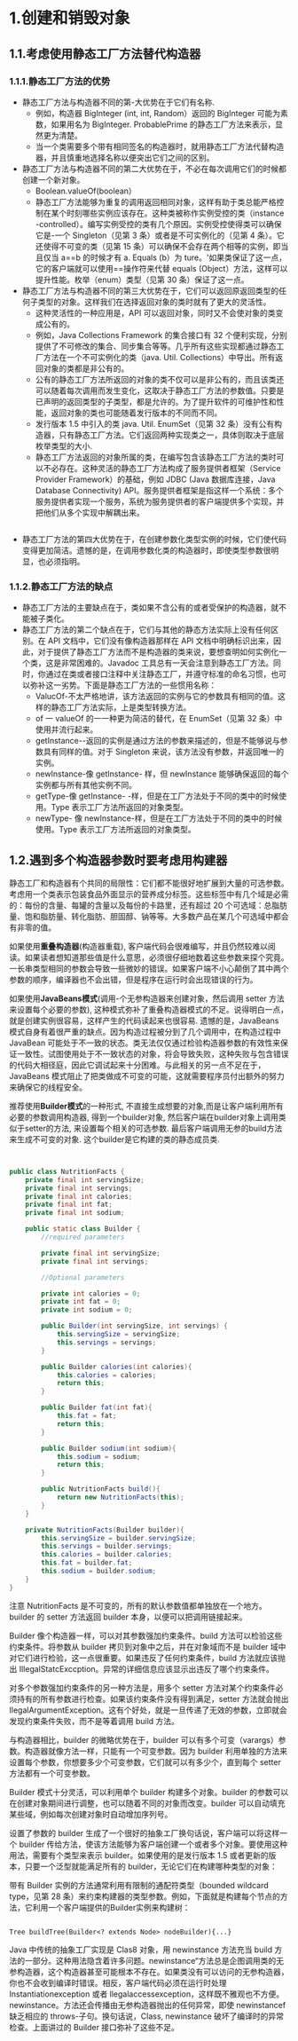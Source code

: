 # 1.创建和销毁对象

## 1.1.考虑使用静态工厂方法替代构造器

### 1.1.1.静态工厂方法的优势

* 静态工厂方法与构造器不同的第-大优势在于它们有名称. 
  * 例如，构造器 BigInteger  (int, int, Random）返回的 BigInteger 可能为素数，如果用名为 BigInteger. ProbablePrime 的静态工厂方法来表示，显然更为清楚。
  * 当一个类需要多个带有相同签名的构造器时，就用静态工厂方法代替构造器，并且慎重地选择名称以便突出它们之间的区别。
* 静态工厂方法与构造器不同的第二大优势在于，不必在每次调用它们的时候都创建一个新对象。
  * Boolean.valueOf(boolean）
  * 静态工厂方法能够为重复的调用返回相同对象，这样有助于类总能严格控制在某个时刻哪些实例应该存在。这种类被称作实例受控的类（instance -controlled）。编写实例受控的类有几个原因。实例受控使得类可以确保它是-一个 Singleton（见第 3 条）或者是不可实例化的（见第 4 条）。它还使得不可变的类（见第 15 条）可以确保不会存在两个相等的实例，即当且仅当 a==b 的时候才有 a. Equals (b）为 ture。'如果类保证了这一点，它的客户端就可以使用==操作符来代替 equals  (Object）方法，这样可以提升性能。枚举（enum）类型（见第 30 条）保证了这一点。
* 静态工厂方法与构造器不同的第三大优势在于，它们可以返回原返回类型的任何子类型的对象。这样我们在选择返回对象的类时就有了更大的灵活性。
  * 这种灵活性的一种应用是，API 可以返回对象，同时又不会使对象的类变成公有的。
  * 例如，Java Collections Framework 的集合接口有 32 个便利实现，分别提供了不可修改的集合、同步集合等等。几乎所有这些实现都通过静态工厂方法在一个不可实例化的类（java. Util. Collections）中导出。所有返回对象的类都是非公有的。
  * 公有的静态工厂方法所返回的对象的类不仅可以是非公有的，而且该类还可以随着每次调用而发生变化，这取决于静态工厂方法的参数值。只要是已声明的返回类型的子类型，都是允许的。为了提升软件的可维护性和性能，返回对象的类也可能随着发行版本的不同而不同。
  * 发行版本 1.5 中引入的类 java. Util. EnumSet（见第 32 条）没有公有构造器，只有静态工厂方法。它们返回两种实现类之一，具体则取决于底层枚举类型的大小.
  * 静态工厂方法返回的对象所属的类，在编写包含该静态工厂方法的类时可以不必存在。这种灵活的静态工厂方法构成了服务提供者框架（Service Provider Framework）的基础，例如 JDBC  (Java 数据库连接，Java Database Connectivity) API。服务提供者框架是指这样一个系统：多个服务提供者实现一个服务，系统为服务提供者的客户端提供多个实现，并把他们从多个实现中解耦出来。

```

```

* 静态工厂方法的第四大优势在于，在创建参数化类型实例的时候，它们使代码变得更加简洁。遗憾的是，在调用参数化类的构造器时，即使类型参数很明显，也必须指明。

### 1.1.2.静态工厂方法的缺点

* 静态工厂方法的主要缺点在于，类如果不含公有的或者受保护的构造器，就不能被子类化。
* 静态工厂方法的第二个缺点在于，它们与其他的静态方法实际上没有任何区别。在 API 文档中，它们没有像构造器那样在 API 文档中明确标识出来，因此，对于提供了静态工厂方法而不是构造器的类来说，要想查明如何实例化一个类，这是非常困难的。Javadoc 工具总有一天会注意到静态工厂方法。同时，你通过在类或者接口注释中关注静态工厂，并遵守标准的命名习惯，也可以弥补这一劣势。下面是静态工厂方法的一些惯用名称：
  * ValucOf-不太严格地讲，该方法返回的实例与它的参数具有相同的值。这样的静态工厂方法实际，上是类型转换方法。
  * of 一 valueOf 的一一种更为简洁的替代，在 EnumSet（见第 32 条）中使用并流行起来。
  * getInstance--返回的实例是通过方法的参数来描述的，但是不能够说与参数具有同样的值。对于 Singleton 来说，该方法没有参数，并返回唯一的实例。
  * newInstance-像 getInstance- 样，但 newInstance 能够确保返回的每个实例都与所有其他实例不同。
  * getType-像 getInstance- -样，但是在工厂方法处于不同的类中的时候使用。Type 表示工厂方法所返回的对象类型。
  * newType- 像 newInstance-样，但是在工厂方法处于不同的类中的时候使用。Type 表示工厂方法所返回的对象类型。


## 1.2.遇到多个构造器参数时要考虑用构建器

静态工厂和构造器有个共同的局限性：它们都不能很好地扩展到大量的可选参数。考虑用一个类表示包装食品外面显示的营养成分标签。这些标签中有几个域是必需的：每份的含量、每罐的含量以及每份的卡路里，还有超过 20 个可选域：总脂肪量、饱和脂肪量、转化脂肪、胆固醇、钠等等。大多数产品在某几个可选域中都会有非零的值。

如果使用**重叠构造器**(构造器重载), 客户端代码会很难编写，并且仍然较难以阅读。如果读者想知道那些值是什么意思，必须很仔细地数着这些参数来探个究竟。一长串类型相同的参数会导致一些微妙的错误。如果客户端不小心颠倒了其中两个参数的顺序，编译器也不会出错，但是程序在运行时会出现错误的行为。

如果使用**JavaBeans模式**(调用-个无参构造器来创建对象，然后调用 setter 方法来设置每个必要的参数), 这种模式弥补了重叠构造器模式的不足。说得明白一点，就是创建实例很容易，这样产生的代码读起来也很容易. 遗憾的是，JavaBeans 模式自身有着很严重的缺点。因为构造过程被分到了几个调用中，在构造过程中 JavaBean 可能处于不一致的状态。类无法仅仅通过检验构造器参数的有效性来保证一致性。试图使用处于不一致状态的对象，将会导致失败，这种失败与包含错误的代码大相径庭，因此它调试起来十分困难。与此相关的另一点不足在于，JavaBeans 模式阻止了把类做成不可变的可能，这就需要程序员付出额外的努力来确保它的线程安全。

推荐使用**Builder模式**的一种形式, 不直接生成想要的对象,而是让客户端利用所有必要的参数调用构造器, 得到一个builder对象, 然后客户端在builder对象上调用类似于setter的方法, 来设置每个相关的可选参数. 最后客户端调用无参的build方法来生成不可变的对象. 这个builder是它构建的类的静态成员类.

```java


public class NutritionFacts {
    private final int servingSize;
    private final int servings;
    private final int calories;
    private final int fat;
    private final int sodium;

    public static class Builder {
        //required parameters

        private final int servingSize;
        private final int servings;

        //Optional parameters

        private int calories = 0;
        private int fat = 0;
        private int sodium = 0;

        public Builder(int servingSize, int servings) {
            this.servingSize = servingSize;
            this.servings = servings;
        }

        public Builder calories(int calories){
            this.calories = calories;
            return this;
        }

        public Builder fat(int fat){
            this.fat = fat;
            return this;
        }

        public Builder sodium(int sodium){
            this.sodium = sodium;
            return this;
        }

        public NutritionFacts build(){
            return new NutritionFacts(this);
        }
    }

    private NutritionFacts(Builder builder){
        this.servingSize = builder.servingSize;
        this.servings = builder.servings;
        this.calories = builder.calories;
        this.fat = builder.fat;
        this.sodium = builder.sodium;
    }
}

```

注意 NutritionFacts 是不可变的，所有的默认参数值都单独放在一个地方。builder 的 setter 方法返回 builder 本身，以便可以把调用链接起来。

Builder 像个构造器一样，可以对其参数强加约束条件。build 方法可以检验这些约束条件。将参数从 builder 拷贝到对象中之后，并在对象域而不是 builder 域中对它们进行检验，这一点很重要。如果违反了任何约束条件，build 方法就应该抛出 IllegalStatcExccption。异常的详细信息应该显示出违反了哪个约束条件。

对多个参数强加约束条件的另一种方法是，用多个 setter 方法对某个约束条件必须持有的所有参数进行检查。如果该约束条件没有得到满足，setter 方法就会抛出 IlegalArgumentException。这有个好处，就是一旦传递了无效的参数，立即就会发现约束条件失败，而不是等着调用 build 方法。

与构造器相比，builder 的微略优势在于，builder 可以有多个可变（varargs）参数。构造器就像方法一样，只能有一个可变参数。因为 builder 利用单独的方法来设置每个参数，你想要多少个可变参数，它们就可以有多少个，直到每个 setter 方法都有一个可变参数。

Builder 模式十分灵活，可以利用单个 builder 构建多个对象。builder 的参数可以在创建对象期间进行调整，也可以随着不同的对象而改变。builder 可以自动填充某些域，例如每次创建对象时自动增加序列号。

设置了参数的 builder 生成了一个很好的抽象エ厂换句话说，客户端可以将这样一个 builder 传给方法，使该方法能够为客户端创建一个或者多个对象。要使用这种用法，需要有个类型来表示 builder。如果使用的是发行版本 1.5 或者更新的版本，只要一个泛型就能满足所有的 builder，无论它们在构建哪种类型的对象：

带有 Builder 实例的方法通常利用有限制的通配符类型（bounded wildcard type，见第 28 条）来约束构建器的类型参数。例如，下面就是构建每个节点的方法，它利用一个客户端提供的Builder实例来构建树：

```

Tree buildTree(Builder<? extends Node> nodeBuilder){...}

```

Java 中传统的抽象工厂实现是 Clas8 对象，用 newinstance 方法充当 build 方法的一部分。这种用法隐含着许多问题。newinstance“方法总是企图调用类的无参构造器，这个构造器甚至可能根本不存在。如果类没有可以访问的无参构造器，你也不会收到编译时错误。相反，客户端代码必须在运行时处理 Instantiationexception 或者 llegalaccessexception，这样既不雅观也不方便。newinstance。方法还会传播由无参构造器抛出的任何异常，即使 newinstancef 缺乏相应的 throws-子句。换句话说，Class, newinstance 破坏了编译时的异常检查。上面讲过的 Builder 接口弥补了这些不足。